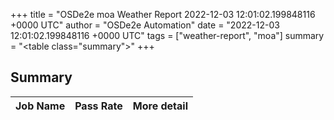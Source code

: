 +++
title = "OSDe2e moa Weather Report 2022-12-03 12:01:02.199848116 +0000 UTC"
author = "OSDe2e Automation"
date = "2022-12-03 12:01:02.199848116 +0000 UTC"
tags = ["weather-report", "moa"]
summary = "<table class=\"summary\"></table>"
+++
## Summary

| Job Name | Pass Rate | More detail |
|----------|-----------|-------------|




